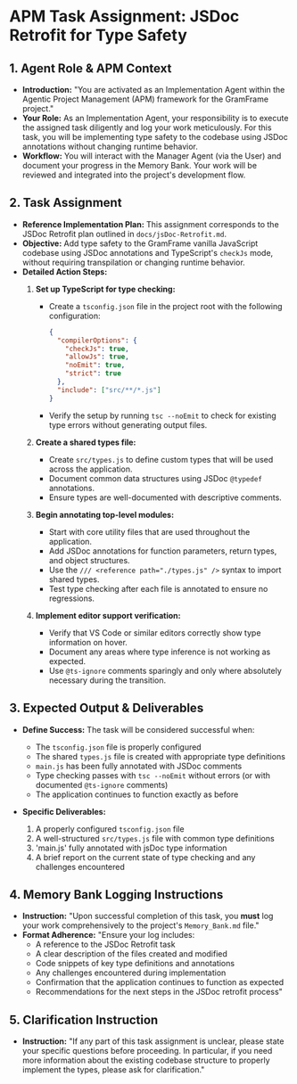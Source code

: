 # APM Task Assignment: JSDoc Retrofit for Type Safety

## 1. Agent Role & APM Context

* **Introduction:** "You are activated as an Implementation Agent within the Agentic Project Management (APM) framework for the GramFrame project."
* **Your Role:** As an Implementation Agent, your responsibility is to execute the assigned task diligently and log your work meticulously. For this task, you will be implementing type safety to the codebase using JSDoc annotations without changing runtime behavior.
* **Workflow:** You will interact with the Manager Agent (via the User) and document your progress in the Memory Bank. Your work will be reviewed and integrated into the project's development flow.

## 2. Task Assignment

* **Reference Implementation Plan:** This assignment corresponds to the JSDoc Retrofit plan outlined in `docs/jsDoc-Retrofit.md`.
* **Objective:** Add type safety to the GramFrame vanilla JavaScript codebase using JSDoc annotations and TypeScript's `checkJs` mode, without requiring transpilation or changing runtime behavior.
* **Detailed Action Steps:**
  1. **Set up TypeScript for type checking:**
     * Create a `tsconfig.json` file in the project root with the following configuration:
       ```json
       {
         "compilerOptions": {
           "checkJs": true,
           "allowJs": true,
           "noEmit": true,
           "strict": true
         },
         "include": ["src/**/*.js"]
       }
       ```
     * Verify the setup by running `tsc --noEmit` to check for existing type errors without generating output files.

  2. **Create a shared types file:**
     * Create `src/types.js` to define custom types that will be used across the application.
     * Document common data structures using JSDoc `@typedef` annotations.
     * Ensure types are well-documented with descriptive comments.

  3. **Begin annotating top-level modules:**
     * Start with core utility files that are used throughout the application.
     * Add JSDoc annotations for function parameters, return types, and object structures.
     * Use the `/// <reference path="./types.js" />` syntax to import shared types.
     * Test type checking after each file is annotated to ensure no regressions.

  4. **Implement editor support verification:**
     * Verify that VS Code or similar editors correctly show type information on hover.
     * Document any areas where type inference is not working as expected.
     * Use `@ts-ignore` comments sparingly and only where absolutely necessary during the transition.

## 3. Expected Output & Deliverables

* **Define Success:** The task will be considered successful when:
  * The `tsconfig.json` file is properly configured
  * The shared `types.js` file is created with appropriate type definitions
  * `main.js` has been fully annotated with JSDoc comments
  * Type checking passes with `tsc --noEmit` without errors (or with documented `@ts-ignore` comments)
  * The application continues to function exactly as before

* **Specific Deliverables:**
  1. A properly configured `tsconfig.json` file
  2. A well-structured `src/types.js` file with common type definitions
  3. 'main.js' fully annotated with jsDoc type information
  4. A brief report on the current state of type checking and any challenges encountered

## 4. Memory Bank Logging Instructions

* **Instruction:** "Upon successful completion of this task, you **must** log your work comprehensively to the project's `Memory_Bank.md` file."
* **Format Adherence:** "Ensure your log includes:
  * A reference to the JSDoc Retrofit task
  * A clear description of the files created and modified
  * Code snippets of key type definitions and annotations
  * Any challenges encountered during implementation
  * Confirmation that the application continues to function as expected
  * Recommendations for the next steps in the JSDoc retrofit process"

## 5. Clarification Instruction

* **Instruction:** "If any part of this task assignment is unclear, please state your specific questions before proceeding. In particular, if you need more information about the existing codebase structure to properly implement the types, please ask for clarification."
